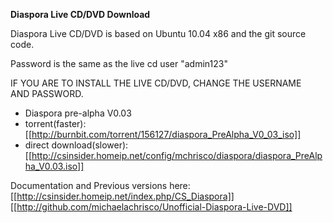 **Diaspora Live CD/DVD Download**

Diaspora Live CD/DVD is based on Ubuntu 10.04 x86 and the git source code.

Password is the same as the live cd user "admin123"

IF YOU ARE TO INSTALL THE LIVE CD/DVD, CHANGE THE USERNAME AND PASSWORD. 

* Diaspora pre-alpha V0.03 
* torrent(faster): [[http://burnbit.com/torrent/156127/diaspora_PreAlpha_V0_03_iso]]
* direct download(slower): [[http://csinsider.homeip.net/config/mchrisco/diaspora/diaspora_PreAlpha_V0.03.iso]]

Documentation and Previous versions here: [[http://csinsider.homeip.net/index.php/CS_Diaspora]]
<br>
[[http://github.com/michaelachrisco/Unofficial-Diaspora-Live-DVD]]

<br>